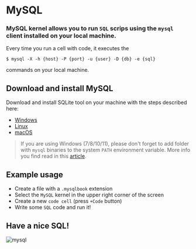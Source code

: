 # MySQL

### MySQL kernel allows you to run `SQL` scrips using the `mysql` client installed on your local machine.

Every time you run a cell with code, it executes the

```console
$ mysql -X -h {host} -P {port} -u {user} -D {db} -e {sql}
```
commands on your local machine.

## Download and install MySQL

Download and install SQLite tool on your machine with the steps described here:
- [Windows](https://dev.mysql.com/doc/mysql-installation-excerpt/5.7/en/windows-installation.html)
- [Linux](https://dev.mysql.com/doc/mysql-installation-excerpt/5.7/en/linux-installation.html)
- [macOS](https://dev.mysql.com/doc/mysql-installation-excerpt/5.7/en/macos-installation.html)

> If you are using Windows (7/8/10/11), please don't forget to add folder with `mysql` binaries to the system `PATH` environment variable. More info you find read in this [article](https://dev.mysql.com/doc/mysql-windows-excerpt/5.7/en/mysql-installation-windows-path.html).

## Example usage

- Create a file with a `.mysqlbook` extension
- Select the `MySQL` kernel in the upper right corner of the screen
- Create a new `code cell` (press `+Code` button)
- Write some `SQL` code and run it!

## Have a nice SQL!
![mysql](https://ucarecdn.com/c46b8d76-26f6-4f3a-b24e-450d469f5ddd/)
